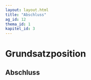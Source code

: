 ```yaml
---
layout: layout.html
title: "Abschluss"
ag_id: 12
thema_id: 1
kapitel_id: 3
---
```


# Grundsatzposition

## Abschluss

